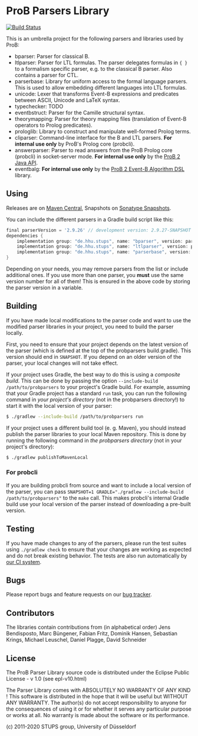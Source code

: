 # ProB Parsers Library

[![Build Status](https://gitlab.cs.uni-duesseldorf.de/stups/prob/probparsers/badges/develop/pipeline.svg)](https://gitlab.cs.uni-duesseldorf.de/stups/prob/probparsers/pipelines)

This is an umbrella project for the following parsers and libraries used by ProB:

* bparser: Parser for classical B.
* ltlparser: Parser for LTL formulas. The parser delegates formulas in `{ }` to a formalism specific parser, e.g. to the classical B parser. Also contains a parser for CTL.
* parserbase: Library for uniform access to the formal language parsers. This is used to allow embedding different languages into LTL formulas.
* unicode: Lexer that transforms Event-B expressions and predicates between ASCII, Unicode and LaTeX syntax.
* typechecker: TODO
* eventbstruct: Parser for the Camille structural syntax.
* theorymapping: Parser for theory mapping files (translation of Event-B operators to Prolog predicates).
* prologlib: Library to construct and manipulate well-formed Prolog terms.
* cliparser: Command-line interface for the B and LTL parsers. **For internal use only** by ProB's Prolog core (probcli).
* answerparser: Parser to read answers from the ProB Prolog core (probcli) in socket-server mode. **For internal use only** by the [ProB 2 Java API](https://github.com/hhu-stups/prob2_kernel).
* eventbalg: **For internal use only** by the [ProB 2 Event-B Algorithm DSL](https://github.com/hhu-stups/prob2-eventb-algorithm-dsl) library.

## Using

Releases are on [Maven Central](https://search.maven.org/search?q=g:de.hhu.stups), Snapshots on [Sonatype Snapshots](https://oss.sonatype.org/content/repositories/snapshots/).

You can include the different parsers in a Gradle build script like this:

```groovy
final parserVersion = '2.9.26' // development version: 2.9.27-SNAPSHOT
dependencies {
	implementation group: "de.hhu.stups", name: "bparser", version: parserVersion
	implementation group: "de.hhu.stups", name: "ltlparser", version: parserVersion
	implementation group: "de.hhu.stups", name: "parserbase", version: parserVersion
}
```

Depending on your needs, you may remove parsers from the list or include additional ones. If you use more than one parser, you **must** use the same version number for all of them! This is ensured in the above code by storing the parser version in a variable.

## Building

If you have made local modifications to the parser code and want to use the modified parser libraries in your project, you need to build the parser locally.

First, you need to ensure that your project depends on the latest version of the parser (which is defined at the top of the probparsers build.gradle). This version should end in `SNAPSHOT`. If you depend on an older version of the parser, your local changes will not take effect.

If your project uses Gradle, the best way to do this is using a *composite build*. This can be done by passing the option `--include-build /path/to/probparsers` to your project's Gradle build. For example, assuming that your Gradle project has a standard `run` task, you can run the following command in *your project's directory* (not in the probparsers directory!) to start it with the local version of your parser:

```sh
$ ./gradlew --include-build /path/to/probparsers run
```

If your project uses a different build tool (e. g. Maven), you should instead publish the parser libraries to your local Maven repository. This is done by running the following command in *the probparsers directory* (not in your project's directory):

```sh
$ ./gradlew publishToMavenLocal
```

### For probcli

If you are building probcli from source and want to include a local version of the parser, you can pass `SNAPSHOT=1 GRADLE="./gradlew --include-build /path/to/probparsers"` to the `make` call. This makes probcli's internal Gradle build use your local version of the parser instead of downloading a pre-built version.

## Testing

If you have made changes to any of the parsers, please run the test suites using `./gradlew check` to ensure that your changes are working as expected and do not break existing behavior. The tests are also run automatically by [our CI system](https://gitlab.cs.uni-duesseldorf.de/stups/prob/probparsers/pipelines).

## Bugs

Please report bugs and feature requests on our [bug tracker](https://probjira.atlassian.net/projects/PARSERLIB/issues).

## Contributors

The libraries contain contributions from (in alphabetical order)
Jens Bendisposto, Marc Büngener, Fabian Fritz, Dominik Hansen, Sebastian Krings, Michael Leuschel, Daniel Plagge, David Schneider

## License

The ProB Parser Library source code is distributed under the Eclipse Public License - v 1.0 (see epl-v10.html)

The Parser Library comes with ABSOLUTELY NO WARRANTY OF ANY KIND !
This software is distributed in the hope that it will be useful
but WITHOUT ANY WARRANTY. The author(s) do not accept responsibility
to anyone for the consequences of using it or for whether it serves
any particular purpose or works at all. No warranty is made about
the software or its performance.

(c) 2011-2020 STUPS group, University of Düsseldorf

